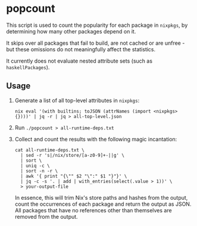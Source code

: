 popcount
========

This script is used to count the popularity for each package in `nixpkgs`, by
determining how many other packages depend on it.

It skips over all packages that fail to build, are not cached or are unfree -
but these omissions do not meaningfully affect the statistics.

It currently does not evaluate nested attribute sets (such as
`haskellPackages`).

## Usage

1. Generate a list of all top-level attributes in `nixpkgs`:

   ```shell
   nix eval '(with builtins; toJSON (attrNames (import <nixpkgs> {})))' | jq -r | jq > all-top-level.json
   ```

2. Run `./popcount > all-runtime-deps.txt`

3. Collect and count the results with the following magic incantation:

   ```shell
   cat all-runtime-deps.txt \
     | sed -r 's|/nix/store/[a-z0-9]+-||g' \
     | sort \
     | uniq -c \
     | sort -n -r \
     | awk '{ print "{\"" $2 "\":" $1 "}"}' \
     | jq -c -s '. | add | with_entries(select(.value > 1))' \
     > your-output-file
   ```

   In essence, this will trim Nix's store paths and hashes from the output,
   count the occurrences of each package and return the output as JSON. All
   packages that have no references other than themselves are removed from the
   output.
